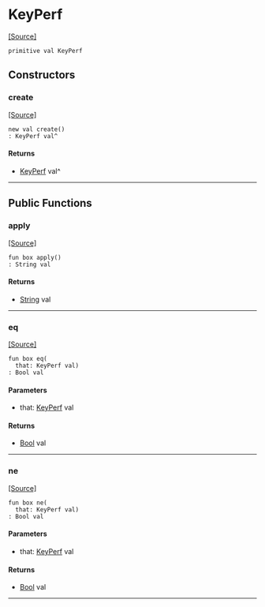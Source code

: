 # KeyPerf
<span class="source-link">[[Source]](src/mqtt-primitives/regStrings.md#L-0-12)</span>
```pony
primitive val KeyPerf
```

## Constructors

### create
<span class="source-link">[[Source]](src/mqtt-primitives/regStrings.md#L-0-12)</span>


```pony
new val create()
: KeyPerf val^
```

#### Returns

* [KeyPerf](mqtt-primitives-KeyPerf.md) val^

---

## Public Functions

### apply
<span class="source-link">[[Source]](src/mqtt-primitives/regStrings.md#L-0-12)</span>


```pony
fun box apply()
: String val
```

#### Returns

* [String](builtin-String.md) val

---

### eq
<span class="source-link">[[Source]](src/mqtt-primitives/regStrings.md#L-0-12)</span>


```pony
fun box eq(
  that: KeyPerf val)
: Bool val
```
#### Parameters

*   that: [KeyPerf](mqtt-primitives-KeyPerf.md) val

#### Returns

* [Bool](builtin-Bool.md) val

---

### ne
<span class="source-link">[[Source]](src/mqtt-primitives/regStrings.md#L-0-12)</span>


```pony
fun box ne(
  that: KeyPerf val)
: Bool val
```
#### Parameters

*   that: [KeyPerf](mqtt-primitives-KeyPerf.md) val

#### Returns

* [Bool](builtin-Bool.md) val

---

